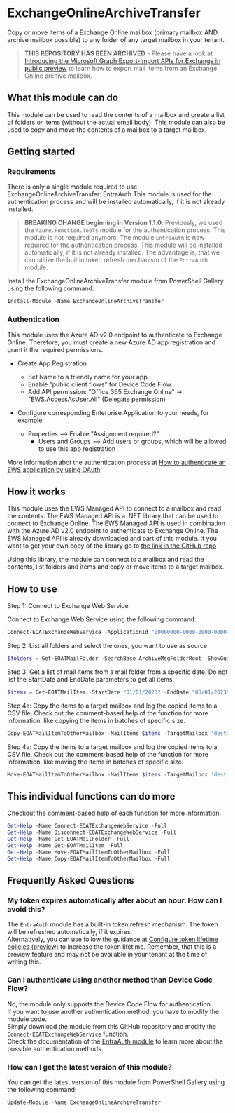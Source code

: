 ﻿# ExchangeOnlineArchiveTransfer

Copy or move items of a Exchange Online mailbox (primary mailbox AND archive mailbox possible) to any folder of any target mailbox in your tenant.

> **THIS REPOSITORY HAS BEEN ARCHIVED** - Please have a look at [Introducing the Microsoft Graph Export-Import APIs for Exchange in public preview](https://devblogs.microsoft.com/microsoft365dev/introducing-the-microsoft-graph-export-import-apis-for-exchange-in-public-preview/) to learn how to export mail items from an Exchange Online archive mailbox.

## What this module can do

This module can be used to read the contents of a mailbox and create a list of folders or items (without the actual email body).
This module can also be used to copy and move the contents of a mailbox to a target mailbox.

## Getting started

### Requirements

There is only a single module required to use ExchangeOnlineArchiveTransfer: EntraAuth
This module is used for the authentication process and will be installed automatically, if it is not already installed.

> **BREAKING CHANGE beginning in Version 1.1.0**: Previously, we used the `Azure.Function.Tools` module for the authentication process. This module is not required anymore. The module `EntraAuth` is now required for the authentication process. This module will be installed automatically, if it is not already installed. The advantage is, that we can utilize the builtin token refresh mechanism of the `EntraAuth` module.

Install the ExchangeOnlineArchiveTransfer module from PowerShell Gallery using the following command:

```powershell
Install-Module -Name ExchangeOnlineArchiveTransfer
```

### Authentication

This module uses the Azure AD v2.0 endpoint to authenticate to Exchange Online.
Therefore, you must create a new Azure AD app registration and grant it the required permissions.

- Create App Registration
  - Set Name to a friendly name for your app.
  - Enable "public client flows" for Device Code Flow.
  - Add API permission: "Office 365 Exchange Online" -> "EWS.AccessAsUser.All" (Delegate permission)

- Configure corresponding Enterprise Application to your needs, for example:
  - Properties --> Enable "Assignment required?"
    - Users and Groups --> Add users or groups, which will be allowed to use this app registration

More information abot the authentication process at [How to authenticate an EWS application by using OAuth](https://learn.microsoft.com/en-us/exchange/client-developer/exchange-web-services/how-to-authenticate-an-ews-application-by-using-oauth)

## How it works

This module uses the EWS Managed API to connect to a mailbox and read the contents.
The EWS Managed API is a .NET library that can be used to connect to Exchange Online.
The EWS Managed API is used in combination with the Azure AD v2.0 endpoint to authenticate to Exchange Online.
The EWS Managed API is already downloaded and part of this module. If you want to get your own copy of the library go to [the link in the GitHub repo](https://github.com/OfficeDev/ews-managed-api/tree/master)

Using this library, the module can connect to a mailbox and read the contents, list folders and items and copy or move items to a target mailbox.

## How to use

Step 1: Connect to Exchange Web Service

Connect to Exchange Web Service using the following command:

```powershell
Connect-EOATExchangeWebService -ApplicationId "00000000-0000-0000-0000-000000000000" -TenantId "00000000-0000-0000-0000-000000000000" -MailboxName "source@domain.com"
```

Step 2: List all folders and select the ones, you want to use as source

```powershell
$folders = Get-EOATMailFolder -SearchBase ArchiveMsgFolderRoot -ShowGui
```

Step 3: Get a list of mail items from a mail folder from a specific date. Do not list the StartDate and EndDate parameters to get all items.

```powershell
$items = Get-EOATMailItem -StartDate "01/01/2023" -EndDate "08/01/2023" -MailFolders $folders
```

Step 4a: Copy the items to a target mailbox and log the copied items to a CSV file. Check out the comment-based help of the function for more information, like copying the items in batches of specific size.

```powershell
Copy-EOATMailItemToOtherMailbox -MailItems $items -TargetMailbox 'destination@domain.com' -TargetFolder Inbox -LogEnabled
```

Step 4a: Copy the items to a target mailbox and log the copied items to a CSV file. Check out the comment-based help of the function for more information, like moving the items in batches of specific size.

```powershell
Move-EOATMailItemToOtherMailbox -MailItems $items -TargetMailbox 'destination@domain.com' -TargetFolder Inbox -LogEnabled
```

## This individual functions can do more

Checkout the comment-based help of each function for more information.

```powershell
Get-Help -Name Connect-EOATExchangeWebService -Full
Get-Help -Name Disconnect-EOATExchangeWebService -Full
Get-Help -Name Get-EOATMailFolder -Full
Get-Help -Name Get-EOATMailItem -Full
Get-Help -Name Move-EOATMailItemToOtherMailbox -Full
Get-Help -Name Copy-EOATMailItemToOtherMailbox -Full
```

## Frequently Asked Questions

### My token expires automatically after about an hour. How can I avoid this?

The `EntraAuth` module has a built-in token refresh mechanism. The token will be refreshed automatically, if it expires.<br>Alternatively, you can use follow the guidance at [Configure token lifetime policies (preview)](https://learn.microsoft.com/en-us/entra/identity-platform/configure-token-lifetimes) to increase the token lifetime. Remember, that this is a preview feature and may not be available in your tenant at the time of writing this.

### Can I authenticate using another method than Device Code Flow?

No, the module only supports the Device Code Flow for authentication.<br>If you want to use another authentication method, you have to modify the module code.<br>Simply download the module from this GitHub repository and modify the `Connect-EOATExchangeWebService` function.<br>Check the documentation of the [EntraAuth module](https://github.com/FriedrichWeinmann/EntraAuth/tree/master) to learn more about the possible authentication methods.

### How can I get the latest version of this module?

You can get the latest version of this module from PowerShell Gallery using the following command:

```powershell
Update-Module -Name ExchangeOnlineArchiveTransfer
```
